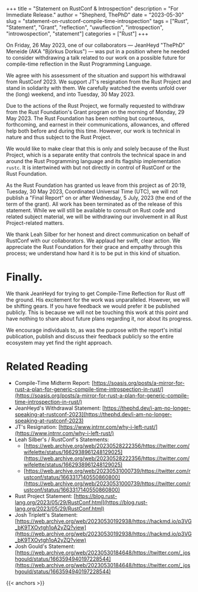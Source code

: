 +++
title = "Statement on RustConf & Introspection"
description = "For Immediate Release."
author = "Shepherd, ThePhD"
date = "2023-05-30"
slug = "statement-on-rustconf-compile-time-introspection"
tags = ["Rust", "Statement", "Grant", "reflection", "uwuflection", "introspection", "introwospection", "statement"]
categories = ["Rust"]
+++

On Friday, 26 May 2023, one of our collaborators — JeanHeyd "ThePhD" Meneide (AKA "Björkus Dorkus") — was put in a position where he needed to consider withdrawing a talk related to our work on a possible future for compile-time reflection in the Rust Programming Language.

We agree with his assessment of the situation and support his withdrawal from RustConf 2023. We support JT's resignation from the Rust Project and stand in solidarity with them. We carefully watched the events unfold over the (long) weekend, and into Tuesday, 30 May 2023.

Due to the actions of the Rust Project, we formally requested to withdraw from the Rust Foundation's Grant program on the morning of Monday, 29 May 2023. The Rust Foundation has been nothing but courteous, forthcoming, and earnest in their communications, allowances, and offered help both before and during this time. However, our work is technical in nature and thus subject to the Rust Project.

We would like to make clear that this is only and solely because of the Rust Project, which is a separate entity that controls the technical space in and around the Rust Programming language and its flagship implementation `rustc`. It is intertwined with but not directly in control of RustConf or the Rust Foundation.

As the Rust Foundation has granted us leave from this project as of 20:19, Tuesday, 30 May 2023, Coordinated Universal Time (UTC), we will not publish a "Final Report" on or after Wednesday, 5 July, 2023 (the end of the term of the grant). All work has been terminated as of the release of this statement. While we will still be available to consult on Rust code and related subject material, we will be withdrawing our involvement in all Rust Project-related matters.

We thank Leah Silber for her honest and direct communication on behalf of RustConf with our collaborators. We applaud her swift, clear action. We appreciate the Rust Foundation for their grace and empathy through this process; we understand how hard it is to be put in this kind of situation.




# Finally.

We thank JeanHeyd for trying to get Compile-Time Reflection for Rust off the ground. His excitement for the work was unparalleled. However, we will be shifting gears. If you have feedback we would prefer it be published publicly. This is because we will not be touching this work at this point and have nothing to share about future plans regarding it, nor about its progress.

We encourage individuals to, as was the purpose with the report's initial publication, publish and discuss their feedback publicly so the entire ecosystem may yet find the right approach.




# Related Reading

- Compile-Time Midterm Report: [https://soasis.org/posts/a-mirror-for-rust-a-plan-for-generic-compile-time-introspection-in-rust/](https://soasis.org/posts/a-mirror-for-rust-a-plan-for-generic-compile-time-introspection-in-rust/)
- JeanHeyd's Withdrawal Statement: [https://thephd.dev/i-am-no-longer-speaking-at-rustconf-2023](https://thephd.dev/i-am-no-longer-speaking-at-rustconf-2023)
- JT's Resignation: [https://www.jntrnr.com/why-i-left-rust/](https://www.jntrnr.com/why-i-left-rust/)
- Leah Silber's / RustConf's Statements:
	- [https://web.archive.org/web/20230528222356/https://twitter.com/wifelette/status/1662938961248129025](https://web.archive.org/web/20230528222356/https://twitter.com/wifelette/status/1662938961248129025)
	- [https://web.archive.org/web/20230531000739/https://twitter.com/rustconf/status/1663317140550860800](https://web.archive.org/web/20230531000739/https://twitter.com/rustconf/status/1663317140550860800)
- Rust Project Statement: [https://blog.rust-lang.org/2023/05/29/RustConf.html](https://blog.rust-lang.org/2023/05/29/RustConf.html)
- Josh Triplett's Statement: [https://web.archive.org/web/20230530192938/https://hackmd.io/p3VG_bK9TXOvtgh1oA2yZQ?view](https://web.archive.org/web/20230530192938/https://hackmd.io/p3VG_bK9TXOvtgh1oA2yZQ?view)
- Josh Gould's Statement: [https://web.archive.org/web/20230530184648/https://twitter.com/_joshgould/status/1663594940197228544](https://web.archive.org/web/20230530184648/https://twitter.com/_joshgould/status/1663594940197228544)

{{< anchors >}}
